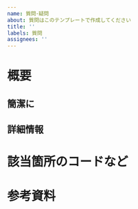 ```yaml
---
name: 質問･疑問
about: 質問はこのテンプレートで作成してください
title: ''
labels: 質問
assignees: ''
---
```


# 概要

## 簡潔に

## 詳細情報

# 該当箇所のコードなど

# 参考資料
